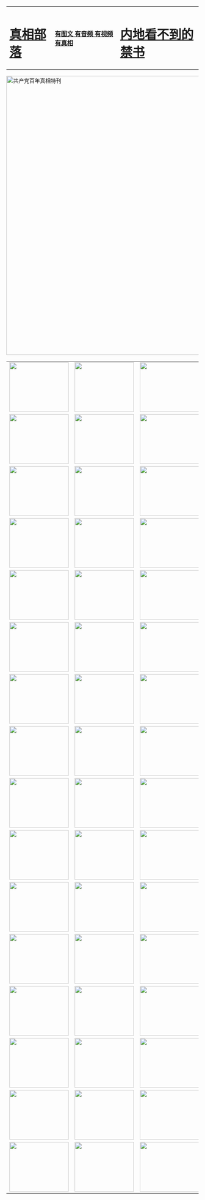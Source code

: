 <table>
<tr>

<td>
	<H1><a href="http://81.06.ncstation.com/zx/">真相部落</a></H1>
</td>
<td>
	<H4><a href="http://81.06.ncstation.com/zx/">有图文 有音频 有视频 有真相</a></H4>
</td>
<td>
	<H1><a href="http://81.06.ncstation.com/book/"> 内地看不到的禁书</a></H1>
</td>
</tr>
</table>

 <div ><a href="http://81.06.ncstation.com/zx/bngcd/"><img src="http://81.06.ncstation.com/zx/bngcd/gcdbnzx.jpg" width="730"  border="0" alt="共产党百年真相特刊"></a></div>

<table>
<tr>
	<td><a href="http://82.n45.step4dj.com/xtr/107/"><img  src ="http://82.n45.step4dj.com/pic/2017/02/107.jpg" width="155px" height="130px"></a></td>
	<td><a href="http://82.n45.step4dj.com/xtr/829/"><img src ="http://82.n45.step4dj.com/pic/2017/02/829.jpg" width="155px" height="130px"></a></td>
	<td><a href="http://82.n45.step4dj.com/xtr/69/"><img  src ="http://82.n45.step4dj.com/pic/2017/02/69.jpg" width="155px" height="130px"></a></td>
	<td><a href="http://82.n45.step4dj.com/xtr/99/"><img  src ="http://82.n45.step4dj.com/pic/2017/02/99.jpg" width="155px" height="130px"></a></td>
</tr>
<tr>
	<td><a href="http://82.n45.step4dj.com/xtr/40/"><img  src ="http://82.n45.step4dj.com/pic/2017/02/40.jpg" width="155px" height="130px"></a></td>
	<td><a href="http://82.n45.step4dj.com/xtr/20/"><img  src ="http://82.n45.step4dj.com/pic/2017/02/20.jpg" width="155px" height="130px"></a></td>
	<td><a href="http://82.n45.step4dj.com/xtr/81/"><img  src ="http://82.n45.step4dj.com/pic/2017/02/81.jpg" width="155px" height="130px"></a></td>
	<td><a href="http://82.n45.step4dj.com/xtr/2/"><img  src ="http://82.n45.step4dj.com/pic/2017/02/2.jpg" width="155px" height="130px"></a></td>
</tr>
<tr>
	<td><a href="http://82.n45.step4dj.com/xtr/86/"><img  src ="http://82.n45.step4dj.com/pic/2017/02/86.jpg" width="155px" height="130px"></a></td>
	<td><a href="http://82.n45.step4dj.com/xtr/109/"><img  src ="http://82.n45.step4dj.com/pic/2017/02/109.jpg" width="155px" height="130px"></a></td>
	<td><a href="http://82.n45.step4dj.com/xtr/1378/"><img  src ="http://82.n45.step4dj.com/pic/2017/02/1378.jpg" width="155px" height="130px"></a></td>
	<td><a href="http://82.n45.step4dj.com/xtr/57/"><img  src ="http://82.n45.step4dj.com/pic/2017/02/57.jpg" width="155px" height="130px"></a></td>
</tr>
<tr>
	<td><a href="http://82.n45.step4dj.com/xtr/1219/"><img  src ="http://82.n45.step4dj.com/pic/2017/02/1219.jpg" width="155px" height="130px"></a></td>
	<td><a href="http://82.n45.step4dj.com/xtr/1220/"><img  src ="http://82.n45.step4dj.com/pic/2017/02/1220.jpg" width="155px" height="130px"></a></td>
	<td><a href="http://82.n45.step4dj.com/xtr/1221/"><img  src ="http://82.n45.step4dj.com/pic/2017/02/1221.jpg" width="155px" height="130px"></a></td>
	<td><a href="http://82.n45.step4dj.com/xtr/51/"><img  src ="http://82.n45.step4dj.com/pic/2017/02/51.jpg" width="155px" height="130px"></a></td>
</tr>
<tr>
	<td><a href="http://82.n45.step4dj.com/xtr/1055/"><img  src ="http://82.n45.step4dj.com/pic/2017/02/1055.jpg" width="155px" height="130px"></a></td>
	<td><a href="http://82.n45.step4dj.com/xtr/611/"><img  src ="http://82.n45.step4dj.com/pic/2017/02/611.jpg" width="155px" height="130px"></a></td>
	<td><a href="http://82.n45.step4dj.com/xtr/1121/"><img  src ="http://82.n45.step4dj.com/pic/2017/02/1121.jpg" width="155px" height="130px"></a></td>
	<td><a href="http://82.n45.step4dj.com/xtr/610/"><img  src ="http://82.n45.step4dj.com/pic/2017/02/610.jpg" width="155px" height="130px"></a></td>
</tr>
<tr>
	<td><a href="http://82.n45.step4dj.com/xtr/1128/"><img  src ="http://82.n45.step4dj.com/pic/2017/02/1128.jpg" width="155px" height="130px"></a></td>
	<td><a href="http://82.n45.step4dj.com/xtr/1395/"><img  src ="http://82.n45.step4dj.com/pic/2017/02/1406.jpg" width="155px" height="130px"></a></td>
	<td><a href="http://82.n45.step4dj.com/xtr/1407/"><img  src ="http://82.n45.step4dj.com/pic/2017/02/1407.jpg" width="155px" height="130px"></a></td>
	<td><a href="http://82.n45.step4dj.com/xtr/934/"><img  src ="http://82.n45.step4dj.com/pic/2017/02/934.jpg" width="155px" height="130px"></a></td>
</tr>
<tr>
	<td><a href="http://82.n45.step4dj.com/xtr/641/"><img  src ="http://82.n45.step4dj.com/pic/2017/02/641.jpg" width="155px" height="130px"></a></td>
	<td><a href="http://82.n45.step4dj.com/xtr/949/"><img  src ="http://82.n45.step4dj.com/pic/2017/02/949.jpg" width="155px" height="130px"></a></td>
	<td><a href="http://82.n45.step4dj.com/xtr/112/"><img  src ="http://82.n45.step4dj.com/pic/2017/02/112.jpg" width="155px" height="130px"></a></td>
	<td><a href="http://82.n45.step4dj.com/xtr/812/"><img  src ="http://82.n45.step4dj.com/pic/2017/02/812.jpg" width="155px" height="130px"></a></td>
</tr>
<tr>
	<td><a href="http://82.n45.step4dj.com/xtr/103/"><img  src ="http://82.n45.step4dj.com/pic/2017/02/103.jpg" width="155px" height="130px"></a></td>
	<td><a href="http://82.n45.step4dj.com/xtr/3/"><img  src ="http://82.n45.step4dj.com/pic/2017/02/3.jpg" width="155px" height="130px"></a></td>
	<td><A href="http://82.n45.step4dj.com/mp4/zx/2015/11/Lkmtt.mp4" target="_blank" title="莲开满天庭"><img  src="http://82.n45.step4dj.com/pic/2015/11/Lkmtt3480_jssor.jpg"  width="155px" height="130px"></A></td>
	<td><A href="http://82.n45.step4dj.com/mp4/zx/2015/11/2013513.mp4" target="_blank" title="飞旋的法轮"><img  src="http://82.n45.step4dj.com/pic/2015/11/falun480_jssor.jpg"  width="155px" height="130px"></A></td>
</tr>
<tr>
	<td><A href="http://82.n45.step4dj.com/mp4/zx/2015/11/NYParade.mp4" target="_blank" title="2004年4月10日法轮功纽约大游行"><img  src="http://82.n45.step4dj.com/pic/2015/11/nyparade480_jssor.jpg"  width="155px" height="130px"></A></td>
	<td><A href="http://82.n45.step4dj.com/mp4/news617/2015/05/WEB_s28093.mp4" target="_blank" title="2015年世界法轮大法日特别报导"><img  src="http://82.n45.step4dj.com/pic/2015/11/p6752711a666997037_jssor.jpg"  width="155px" height="130px"></A></td>
	<td><A href="http://82.n45.step4dj.com/mp4/news829/2015/11/30211_326650.mp4" target="_blank" title="沧州绑架案连审四天 民众抹泪称审好人"><img  src="http://82.n45.step4dj.com/pic/2015/11/changzhou2480_jssor.jpg"  width="155px" height="130px"></A></td>
	<td><A href="http://82.n45.step4dj.com/mp4/mhph/2015/10/changzhou.mp4" target="_blank" title="沧州真相--狮城血泪"><img  src="http://82.n45.step4dj.com/pic/2015/11/changzhou480_jssor.jpg"  width="155px" height="130px"></A></td>
</tr>
<tr>
	<td><A href="http://82.n45.step4dj.com/mp4/mhjd/mhjd_55.mp4" target="_blank" title="正义律师与无罪辩护"><img  src="http://82.n45.step4dj.com/pic/2015/11/wzbh480_jssor.jpg"  width="155px" height="130px"></A></td>
	<td><A href="http://82.n45.step4dj.com/mp4/zx/2015/11/layerkcs.mp4" target="_blank" title="中国的良心--高智晟律师"><img  src="http://82.n45.step4dj.com/pic/2015/11/layerkcs2480_jssor.jpg"  width="155px" height="130px"></A></td>
	<td><A href="http://82.n45.step4dj.com/mp4/mhph/2015/10/szxl.mp4" target="_blank" title="神州血泪--北京、大庆、广东、哈尔滨"><img  src="http://82.n45.step4dj.com/pic/2015/11/szxl480_jssor.jpg"  width="155px" height="130px"></A></td>
	<td><A href="http://82.n45.step4dj.com/mp4/zx/2015/11/TangShanFFXS.mp4" target="_blank" title="真相纪录片：凤凰新生"><img  src="http://82.n45.step4dj.com/pic/2015/11/fhxs2480_jssor.jpg"  width="155px" height="130px"></A></td>
</tr>
<tr>
	<td><A href="http://82.n45.step4dj.com/mp4/zx/2015/11/jidong.mp4" target="_blank" title="冀东监狱的罪恶"><img  src="http://82.n45.step4dj.com/pic/2015/11/jidong480_jssor.jpg"  width="155px" height="130px"></A></td>
	<td><A href="http://82.n45.step4dj.com/mp4/mhph/2015/10/tangshan.mp4" target="_blank" title="凤凰血泪"><img  src="http://82.n45.step4dj.com/pic/2015/11/tangshan480_jssor.jpg"  width="155px" height="130px"></A>
					</div></td>
	<td>	<A href="http://82.n45.step4dj.com/mp4/mhph/2015/10/zfxtzxl.mp4" target="_blank" title="政法系统罪行录--唐山篇"><img  src="http://82.n45.step4dj.com/pic/2015/11/zfxtzxl480_jssor.jpg"  width="155px" height="130px"></A></td>
	<td><A href="http://82.n45.step4dj.com/mp4/mhph/2015/10/QDBG.mp4" target="_blank" title="青岛悲歌"><img  src="http://82.n45.step4dj.com/pic/2015/10/qdbg2480_jssor.jpg"  width="155px" height="130px"></A></td>
</tr>
<tr>
	<td><A href="http://82.n45.step4dj.com/mp4/mhph/2015/10/huludao.mp4" target="_blank" title="葫芦岛永恒的见证"><img  src="http://82.n45.step4dj.com/pic/2015/10/huludao480_jssor.jpg"  width="155px" height="130px"></A></td>
	<td><A href="http://82.n45.step4dj.com/mp4/mhph/2015/10/qbzx.mp4" target="_blank" title="湖畔泉边听真相-济南泉城的传奇"><img  src="http://82.n45.step4dj.com/pic/2015/10/hupan480_jssor.jpg"  width="155px" height="130px"></A></td>
	<td><A href="http://82.n45.step4dj.com/mp4/mhph/2015/10/baoding_dvd_v2.mp4" target="_blank" title="燕赵悲歌"><img  src="http://82.n45.step4dj.com/pic/2015/10/yzbg480_jssor.jpg"  width="155px" height="130px"></A></td>
	<td><A href="http://82.n45.step4dj.com/mp4/zx/2015/11/meihuashi_complete_ED2.0.mp4" target="_blank" title="梅花诗完整版"><img  src="http://82.n45.step4dj.com/pic/2015/11/mhs480_jssor.jpg"  width="155px" height="130px"></A></td>
</tr>
<tr>
	<td><A href="http://82.n45.step4dj.com/mp4/zx/2015/11/fengbei512k.mp4" target="_blank" title="丰碑"><img  src="http://82.n45.step4dj.com/pic/2015/11/fongbei480_jssor.jpg"  width="155px" height="130px"></A></td>
	<td><A href="http://82.n45.step4dj.com/mp4/zx/2015/11/fytdxComplete.mp4" target="_blank" title="风雨天地行全集"><img  src="http://82.n45.step4dj.com/pic/2015/11/fytdxWhite480_jssor.jpg"  width="155px" height="130px"></A></td>
	<td><A href="http://82.n45.step4dj.com/mp4/zx/2015/11/JianZheng.mp4" target="_blank" title="见证"><img  src="http://82.n45.step4dj.com/pic/2015/11/witness480_jssor.jpg"  width="155px" height="130px"></A></td>
	<td><A href="http://82.n45.step4dj.com/mp4/mhph/2015/10/hcym.mp4" target="_blank" title="红朝阴谋"><img  src="http://82.n45.step4dj.com/pic/2015/10/hcym480_jssor.jpg"  width="155px" height="130px"></A></td>
</tr>
<tr>
	<td><A href="http://82.n45.step4dj.com/mp4/zx/2015/11/zfzxPalV3.mp4" target="_blank" title="是自焚还是骗局"><img  src="http://82.n45.step4dj.com/pic/2015/11/zfzx4805_jssor.jpg"  width="155px" height="130px"></A></td>
	<td><A href="http://82.n45.step4dj.com/mp4/zx/2015/11/lsdspMsyTd.mp4" target="_blank" title="历史的审判"><img  src="http://82.n45.step4dj.com/pic/2015/11/lsdsp480_jssor.jpg"  width="155px" height="130px"></A></td>
	<td><A href="http://82.n45.step4dj.com/mp4/news886/2015/11/concat886.mp4" target="_blank" title="一周全球控告江泽民"><img  src="http://82.n45.step4dj.com/pic/2015/11/news886480_jssor.jpg"  width="155px" height="130px"></A></td>
	<td><A href="http://82.n45.step4dj.com/mp4/news1378/2014/08/CQSD_s0_e4_v2_i0-CQSD_4-video.mp4" target="_blank" title="欧洲的抉择"><img  src="http://82.n45.step4dj.com/pic/2015/11/p5143421a564166643-ss_jssor.jpg"  width="155px" height="130px"></A></td>
</tr>
<tr>
	<td><A href="http://82.n45.step4dj.com/mp4/zx/2015/11/hk20150720parade.mp4" target="_blank" title="港法轮功反迫害大游行 大陆游客震撼"><img  src="http://82.n45.step4dj.com/pic/2015/11/281098-ss_jssor.jpg"  width="155px" height="130px"></A></td>
	<td><A href="http://82.n45.step4dj.com/mp4/zx/2015/11/20150720hkParade512k.mp4" target="_blank" title="香港法轮功720游行声援诉江潮"><img  src="http://82.n45.step4dj.com/pic/2015/11/2015720parade480_jssor.jpg"  width="155px" height="130px"></A></td>
	<td><A href="http://82.n45.step4dj.com/mp4/zx/2015/11/hktdc512.mp4" target="_blank" title="香港退党潮"><img  src="http://82.n45.step4dj.com/pic/2015/11/hktdc480_jssor.jpg"  width="155px" height="130px"></A></td>
	<td><A href="http://82.n45.step4dj.com/mp4/news413/2015/11/concat413.mp4" target="_blank" title="本月退党精选"><img  src="http://82.n45.step4dj.com/pic/2015/11/tuidang480_jssor.jpg"  width="155px" height="130px"></A></td>
</tr>
<tr>
	<td><A href="http://82.n45.step4dj.com/mp4/news823/2015/11/TSZG_British_1_QA_A_TSZG-61-1_XinHaoNianZuoZh_P617180.mp4" target="_blank" title="辛灏年：纪念《九评共产党》发表十周年演讲"><img  src="http://82.n45.step4dj.com/pic/2015/11/xhn9p10480_jssor.jpg"  width="155px" height="130px"></A></td>
	<td><A href="http://82.n45.step4dj.com/mp4/news57/2015/11/JPGCD8.mp4" target="_blank" title="【九评之八】评中国共产党的邪教本质"><img  src="http://82.n45.step4dj.com/pic/2015/11/9pkcd8p480_jssor.jpg"  width="155px" height="130px"></A></td>
	<td><A href="http://82.n45.step4dj.com/mp4/other/kao.Chih.Sheng_story.mp4"  target="_blank" title="超越恐惧:高智晟的故事"				style="font-size:20px;"><img src="http://82.n45.step4dj.com/pic/2016/12/GZS201408070902.jpg"  width="155px" height="130px">
						</A></td>
	<td><A href="http://82.n45.step4dj.com/mp4/zx/2016/11/oh10yearsInv.mp4"  target="_blank" title="纪录片《活摘 十年调查》完整版" style="font-size:20px;"><img src="http://82.n45.step4dj.com/pic/2016/11/10yearsOHinv.jpg"  width="155px" height="130px">
						</A></td>
</tr>
</table>


